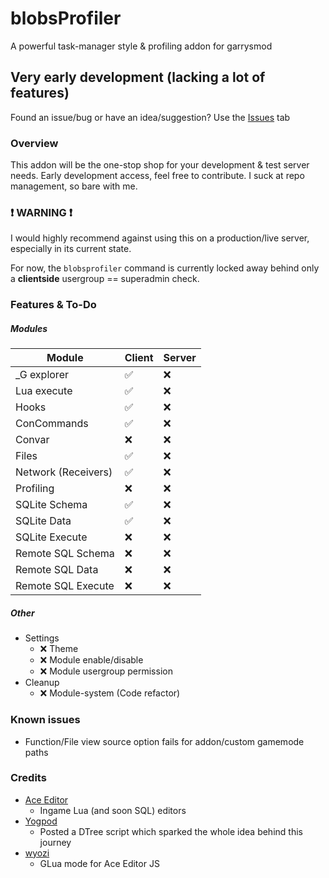 # blobsProfiler
A powerful task-manager style &amp; profiling addon for garrysmod

## Very early development (lacking a lot of features)
Found an issue/bug or have an idea/suggestion? Use the [Issues](https://github.com/blobles-dev/blobsProfiler/issues "Issues") tab
### Overview
This addon will be the one-stop shop for your development & test server needs.
Early development access, feel free to contribute.
I suck at repo management, so bare with me.

### :exclamation: WARNING :exclamation:
I would highly recommend against using this on a production/live server, especially in its current state.

For now, the `blobsprofiler` command is currently locked away behind only a **clientside** usergroup == superadmin check.

### Features & To-Do
##### Modules
| Module | Client | Server  |
| ------------ | ------------ | ------------ |
| _G explorer | :white_check_mark: | :x: |
| Lua execute | :white_check_mark: | :x: |
| Hooks | :white_check_mark: | :x: |
| ConCommands  | :white_check_mark: | :x: |
| Convar | :x: | :x: |
| Files | :white_check_mark: | :x: |
|  Network (Receivers)  | :white_check_mark: | :x: |
| Profiling | :x: | :x: |
| SQLite Schema | :white_check_mark: | :x: |
| SQLite Data | :white_check_mark: | :x: |
| SQLite Execute | :x: | :x: |
| Remote SQL Schema | :x: | :x: |
| Remote SQL Data | :x: | :x: |
| Remote SQL Execute | :x: | :x: |

##### Other
- Settings
  - :x: Theme
  - :x: Module enable/disable
  - :x: Module usergroup permission
- Cleanup
  - :x: Module-system (Code refactor)

### Known issues
- Function/File view source option fails for addon/custom gamemode paths

### Credits
- [Ace Editor](https://ace.c9.io/ "Ace Editor")
   - Ingame Lua (and soon SQL) editors
- [Yogpod](https://github.com/Yogpod "Yogpod")
  - Posted a DTree script which sparked the whole idea behind this journey
- [wyozi](https://github.com/wyozi/ "wyozi")
  - GLua mode for Ace Editor JS
